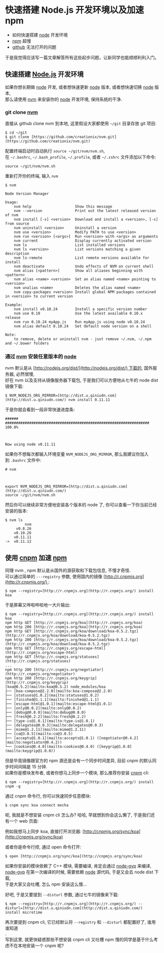 # 快速搭建 Node.js 开发环境以及加速 npm

  * 如何快速搭建 [node](http://nodejs.org/) 开发环境
  * [npm](https://www.npmjs.org/) 超慢
  * [github](https://github.com/) 无法打开的问题

于是我觉得应该写一篇文章解答所有这些起步问题，让新同学也能顺顺利利入门。

## 快速搭建 [Node.js](http://nodejs.org/) 开发环境

如果你想长期做 [node](http://nodejs.org/) 开发, 或者想快速更新 [node](http://nodejs.org/) 版本, 或者想快速切换 [node](http://nodejs.org/) 版本,  
那么请使用 [nvm](https://github.com/creationix/nvm) 来安装你的 [node](http://nodejs.org/) 开发环境, 保持系统的干净.

### git clone [nvm](https://github.com/creationix/nvm)

直接从 github clone nvm 到本地, 这里假设大家都使用 `~/git` 目录存放 git 项目:
    
    $ cd ~/git  
    $ git clone [https://github.com/creationix/nvm.git](https://github.com/creationix/nvm.git)  
    

配置终端启动时自动执行 `source ~/git/nvm/nvm.sh`,  
在 `~/.bashrc`, `~/.bash_profile`, `~/.profile`, 或者 `~/.zshrc` 文件添加以下命令:
    
    source ~/git/nvm/nvm.sh  
    

重新打开你的终端, 输入 `nvm`
    
    $ nvm  
    
    Node Version Manager  
    
    Usage:  
        nvm help                    Show this message  
        nvm --version               Print out the latest released version of nvm  
        nvm install [-s] <version>  Download and install a <version>, [-s] from source  
        nvm uninstall <version>     Uninstall a version  
        nvm use <version>           Modify PATH to use <version>  
        nvm run <version> [<args>]  Run <version> with <args> as arguments  
        nvm current                 Display currently activated version  
        nvm ls                      List installed versions  
        nvm ls <version>            List versions matching a given description  
        nvm ls-remote               List remote versions available for install  
        nvm deactivate              Undo effects of NVM on current shell  
        nvm alias [<pattern>]       Show all aliases beginning with <pattern>  
        nvm alias <name> <version>  Set an alias named <name> pointing to <version>  
        nvm unalias <name>          Deletes the alias named <name>  
        nvm copy-packages <version> Install global NPM packages contained in <version> to current version  
    
    Example:  
        nvm install v0.10.24        Install a specific version number  
        nvm use 0.10                Use the latest available 0.10.x release  
        nvm run 0.10.24 myApp.js    Run myApp.js using node v0.10.24  
        nvm alias default 0.10.24   Set default node version on a shell  
    
    Note:  
        to remove, delete or uninstall nvm - just remove ~/.nvm, ~/.npm and ~/.bower folders  
    

### 通过 [nvm](https://github.com/creationix/nvm) 安装任意版本的 [node](http://nodejs.org/)

nvm 默认是从 [http://nodejs.org/dist/](http://nodejs.org/dist/) 下载的, 国外服务器, 必然很慢,  
好在 nvm 以及支持从镜像服务器下载包, 于是我们可以方便地从七牛的 node dist 镜像下载:
    
    $ NVM_NODEJS_ORG_MIRROR=[http://dist.u.qiniudn.com](http://dist.u.qiniudn.com/) nvm install 0.11.11  
    

于是你就会看到一段非常快速进度条:
    
    ###### ################################################################## 100.0%
    
    
    
    Now using node v0.11.11  
    

如果你不想每次都输入环境变量 `NVM_NODEJS_ORG_MIRROR`, 那么我建议你加入到 `.bashrc` 文件中:
    
    # nvm
    
    
    
    export NVM_NODEJS_ORG_MIRROR=[http://dist.u.qiniudn.com](http://dist.u.qiniudn.com/)  
    source ~/git/nvm/nvm.sh  
    

然后你可以继续非常方便地安装各个版本的 node 了, 你可以查看一下你当前已经安装的版本:
    
    $ nvm ls  
             nvm  
         v0.8.26  
        v0.10.26  
        v0.11.11  
    ->  v0.11.12  
    

## 使用 [cnpm](http://cnpmjs.org/) 加速 [npm](https://www.npmjs.org/)

同理 nvm , npm 默认是从国外的源获取和下载包信息, 不慢才奇怪.  
可以通过简单的 `---registry` 参数, 使用国内的镜像 [http://r.cnpmjs.org](http://r.cnpmjs.org/) :
    
    $ npm --registry=[http://r.cnpmjs.org](http://r.cnpmjs.org/) install koa  
    

于是屏幕又哗啦哗啦地一大片输出:
    
    $ npm --registry=[http://r.cnpmjs.org](http://r.cnpmjs.org/) install koa  
    npm http GET [http://r.cnpmjs.org/koa](http://r.cnpmjs.org/koa)  
    npm http 200 [http://r.cnpmjs.org/koa](http://r.cnpmjs.org/koa)  
    npm http GET [http://r.cnpmjs.org/koa/download/koa-0.5.2.tgz](http://r.cnpmjs.org/koa/download/koa-0.5.2.tgz)  
    npm http 200 [http://r.cnpmjs.org/koa/download/koa-0.5.2.tgz](http://r.cnpmjs.org/koa/download/koa-0.5.2.tgz)  
    npm http GET [http://r.cnpmjs.org/escape-html](http://r.cnpmjs.org/escape-html)  
    npm http GET [http://r.cnpmjs.org/statuses](http://r.cnpmjs.org/statuses)  
    ...  
    npm http 200 [http://r.cnpmjs.org/negotiator](http://r.cnpmjs.org/negotiator)  
    npm http 200 [http://r.cnpmjs.org/keygrip](http://r.cnpmjs.org/keygrip)  
    [koa@0.5.2](mailto:koa@0.5.2) node_modules/koa  
    ├── [koa-compose@2.2.0](mailto:koa-compose@2.2.0)  
    ├── [statuses@1.0.2](mailto:statuses@1.0.2)  
    ├── [finished@1.1.1](mailto:finished@1.1.1)  
    ├── [escape-html@1.0.1](mailto:escape-html@1.0.1)  
    ├── [only@0.0.2](mailto:only@0.0.2)  
    ├── [debug@0.8.0](mailto:debug@0.8.0)  
    ├── [fresh@0.2.2](mailto:fresh@0.2.2)  
    ├── [type-is@1.0.1](mailto:type-is@1.0.1)  
    ├── [delegates@0.0.3](mailto:delegates@0.0.3)  
    ├── [mime@1.2.11](mailto:mime@1.2.11)  
    ├── [co@3.0.5](mailto:co@3.0.5)  
    ├── [accepts@1.0.1](mailto:accepts@1.0.1) ([negotiator@0.4.2](mailto:negotiator@0.4.2))  
    └── [cookies@0.4.0](mailto:cookies@0.4.0) ([keygrip@1.0.0](mailto:keygrip@1.0.0))  
    

但是毕竟镜像跟官方的 npm 源还是会有一个同步时间差异, 目前 cnpm 的默认同步时间间隔是 15 分钟.  
如果你是模块发布者, 或者你想马上同步一个模块, 那么推荐你安装 [cnpm](http://cnpmjs.org/) cli:
    
    $ npm --registry=[http://r.cnpmjs.org](http://r.cnpmjs.org/) install cnpm -g  
    

通过 cnpm 命令行, 你可以快速同步任意模块:
    
    $ cnpm sync koa connect mocha  
    

呃, 我就是不想安装 cnpm cli 怎么办? 哈哈, 早就想到你会这么懒了, 于是我们还有一个 web 页面:

例如我想马上同步 koa, 直接打开浏览器: [http://cnpmjs.org/sync/koa](http://cnpmjs.org/sync/koa)

或者你是命令行控, 通过 open 命令打开:
    
    $ open [http://cnpmjs.org/sync/koa](http://cnpmjs.org/sync/koa)  
    

如果你安装的模块依赖了 C++ 模块, 需要编译, 肯定会通过 [node-gyp](https://github.com/TooTallNate/node-gyp) 来编译,  
[node-gyp](https://github.com/TooTallNate/node-gyp) 在第一次编译的时候, 需要依赖 [node](http://nodejs.org/) 源代码, 于是又会去 node dist 下载,  
于是大家又会吐槽, 怎么 npm 安装这么慢...

好吧, 于是又要提到 `--disturl` 参数, 通过七牛的镜像来下载:
    
    $ npm --registry=[http://r.cnpmjs.org](http://r.cnpmjs.org/) --disturl=[http://dist.u.qiniudn.com](http://dist.u.qiniudn.com/) install microtime  
    

再次要提到 cnpm cli, 它已经默认将 `--registry` 和 `--disturl` 都配置好了, 谁用谁知道  
.  
写到这里, 就更快疑惑那些不想安装 cnpm cli 又吐槽 npm 慢的同学是基于什么考虑不在本地安装一个 cnpm 呢?
